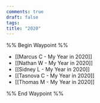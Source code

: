 ```yaml
---
comments: true
draft: false
tags: 
title: "2020"
---
```

%% Begin Waypoint %%
- [[Marcus C - My Year in 2020]]
- [[Nathan W - My Year in 2020]]
- [[Sidney L - My Year in 2020]]
- [[Tasnova C - My Year in 2020]]
- [[Thomas M - My Year in 2020]]

%% End Waypoint %%
